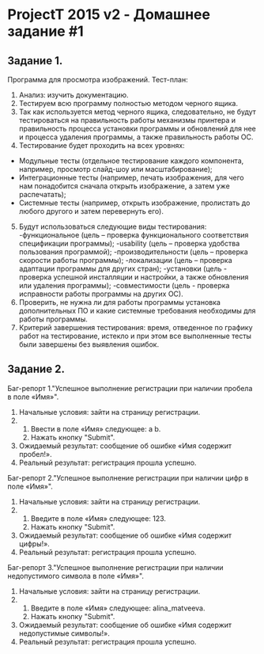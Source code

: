 # ProjectT 2015 v2 - Домашнее задание #1
## Задание 1.
Программа для просмотра изображений.
Тест-план:
1.	Анализ: изучить документацию.
2.	Тестируем всю программу полностью методом черного ящика.
3.	Так как используется метод черного ящика, следовательно, не будут тестироваться на правильность работы  механизмы принтера и правильность процесса установки программы и обновлений для нее и процесса удаления программы, а также правильность работы ОС.
4.	Тестирование будет проходить на всех уровнях:
- Модульные тесты (отдельное тестирование каждого компонента, например, просмотр слайд-шоу или масштабирование);
- Интеграционные тесты (например, печать изображения, для чего нам понадобится сначала открыть  изображение, а затем уже распечатать);
- Системные тесты (например, открыть изображение, пролистать до любого другого и затем перевернуть его).
5.  Будут использоваться следующие виды тестирования:
-функциональное (цель – проверка функционального соответствия спецификации программы);
-usability (цель – проверка удобства пользования программой);
-производительности (цель – проверка скорости работы программы);
-локализации (цель – проверка адаптации программы для других стран);
-установки (цель - проверка успешной инсталляции и настройки, а также обновления или удаления программы);
-совместимости (цель  - проверка исправности работы программы на других ОС).
6. 	Проверить, не нужна ли для работы программы установка дополнительных  ПО и какие системные требования необходимы для работы программы.
7.	Критерий завершения тестирования: время, отведенное по графику работ на тестирование, истекло и при этом все выполненные тесты были завершены без выявления ошибок.

## Задание 2.
Баг-репорт 1."Успешное выполнение регистрации при наличии пробела в поле «Имя»".
1.	Начальные условия: зайти на страницу регистрации.
2.	1) Ввести в поле «Имя» следующее: a b.
    2) Нажать кнопку "Submit".
3.	Ожидаемый результат: сообщение об ошибке «Имя содержит пробел!».
4.	Реальный результат: регистрация прошла успешно.

Баг-репорт 2."Успешное выполнение регистрации при наличии цифр в поле «Имя»".
1.	Начальные условия: зайти на страницу регистрации.
2.	1) Введите в поле «Имя» следующее: 123.
    2) Нажать кнопку "Submit".
3.	Ожидаемый результат: сообщение об ошибке «Имя содержит цифры!».
4.	Реальный результат: регистрация прошла успешно.

Баг-репорт 3."Успешное выполнение регистрации при наличии недопустимого символа  в поле «Имя»".
1.	Начальные условия: зайти на страницу регистрации.
2.	1) Введите в поле «Имя» следующее: alina_matveeva.
    2) Нажать кнопку "Submit".
3.	Ожидаемый результат: сообщение об ошибке «Имя содержит недопустимые символы!».
4.	Реальный результат: регистрация прошла успешно.

